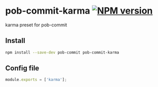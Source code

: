 # pob-commit-karma [![NPM version][npm-image]][npm-url]

karma preset for pob-commit

## Install

```sh
npm install --save-dev pob-commit pob-commit-karma
```

## Config file

```js
module.exports = ['karma'];
```

[npm-image]: https://img.shields.io/npm/v/pob-commit-karma.svg?style=flat-square
[npm-url]: https://npmjs.org/package/pob-commit-karma
